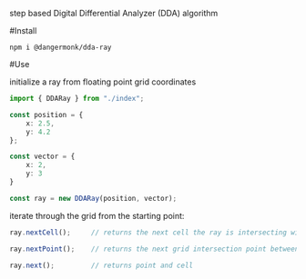 
step based Digital Differential Analyzer (DDA) algorithm

#Install

````shell
npm i @dangermonk/dda-ray
````

#Use

initialize a ray from floating point grid coordinates

````typescript
import { DDARay } from "./index";

const position = {
    x: 2.5, 
    y: 4.2 
};

const vector = {
	x: 2,
    y: 3
}

const ray = new DDARay(position, vector);
````

iterate through the grid from the starting point: 

`````typescript
ray.nextCell();     // returns the next cell the ray is intersecting with

ray.nextPoint();    // returns the next grid intersection point between cells

ray.next();         // returns point and cell
`````
